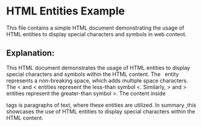 # HTML Entities Example
This file contains a simple HTML document demonstrating the usage of HTML entities to display special characters and symbols in web content.

## Explanation:
This HTML document demonstrates the usage of HTML entities to display special characters and symbols within the HTML content.
The &nbsp; entity represents a non-breaking space, which adds multiple space characters.
The &lt; and &#60; entities represent the less-than symbol <.
Similarly, &gt; and &#62; entities represent the greater-than symbol >.
The content inside <p> tags is paragraphs of text, where these entities are utilized.
In summary ,this showcases the use of HTML entities to display special characters within the HTML content.
